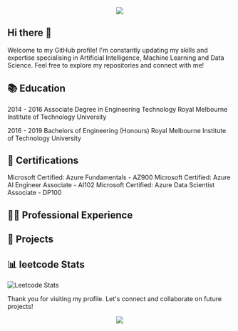 <p align="center">
  <img src="https://capsule-render.vercel.app/api?type=waving&color=gradient&text=Hello!&height=100&section=header"/>
</p>

## Hi there 👋

Welcome to my GitHub profile! I'm constantly updating my skills and expertise specialising in Artificial Intelligence, Machine Learning and Data Science. Feel free to explore my repositories and connect with me!

## 📚 Education

2014 - 2016
  Associate Degree in Engineering Technology
  Royal Melbourne Institute of Technology University

2016 - 2019
  Bachelors of Engineering (Honours)
  Royal Melbourne Institute of Technology University

## 📜 Certifications

  Microsoft Certified: Azure Fundamentals - AZ900
  Microsoft Certified: Azure AI Engineer Associate - AI102
  Microsoft Certified: Azure Data Scientist Associate - DP100

## 👨‍💻 Professional Experience

## 🚀 Projects


## 📊 leetcode Stats

![Leetcode Stats](https://leetcard.jacoblin.cool/CeeJayMoss?ext=heatmap&theme=unicorn&font=lexend_exa)

Thank you for visiting my profile. Let's connect and collaborate on future projects!

<p align="center">
  <img src="https://capsule-render.vercel.app/api?type=waving&color=gradient&height=100&section=footer"/>
</p>

